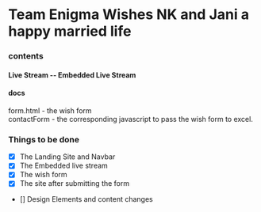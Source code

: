 # Team Enigma Wishes NK and Jani a happy married life 

### contents 
#### Live Stream -- Embedded Live Stream 
#### docs 
form.html - the wish form <br />
contactForm - the corresponding javascript to pass the wish form to excel.

### Things to be done 
- [X] The Landing Site and Navbar
- [x] The Embedded live stream 
- [x] The wish form
- [X] The site after submitting the form
- [] Design Elements and content changes 
